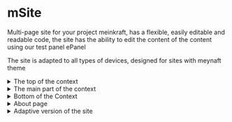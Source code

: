 # mSite
Multi-page site for your project meinkraft, has a flexible, easily editable and readable code, the site has the ability to edit the content of the content using our test panel ePanel

The site is adapted to all types of devices, designed for sites with meynaft theme

<details>
  <summary>The top of the context</summary>
  <img src="https://github.com/arteffAA/mSite/assets/53447407/9fff2879-b978-4244-b594-808f11aeb7a8" alt="The top of the context">
</details>

<details>
  <summary>The main part of the context</summary>
  <img src="https://github.com/arteffAA/mSite/assets/53447407/088b4a62-4e31-4770-b61f-aa87e3d640ed" alt="The main part of the context">

</details>

<details>
  <summary>Bottom of the Context</summary>
  <img src="https://github.com/arteffAA/mSite/assets/53447407/00e6069c-75b5-43d1-9dc6-df3c4c951d08" alt="Bottom of the Context">
</details>

<details>
  <summary>About page</summary>
  <img src="https://github.com/arteffAA/mSite/assets/53447407/07e35a2d-d0ed-4882-9a46-65d0f86e6926" alt="about page">
</details>


<details>
  <summary>Adaptive version of the site</summary>
  <img src="https://github.com/arteffAA/mSite/assets/53447407/71c67fb5-cc88-4654-8753-34aad40031d9" alt="Adaptive version of the site">
  <img src="https://github.com/arteffAA/mSite/assets/53447407/ca77d82d-a730-4834-b5c5-71e86dfab70e" alt="Adaptive version of the site">
  <img src="https://github.com/arteffAA/mSite/assets/53447407/82214c2a-0b41-4071-a7f5-63a469507616" alt="Adaptive version of the site">
  <img src="https://github.com/arteffAA/mSite/assets/53447407/030739a0-6a30-43a5-b346-fb092dec7d65" alt="Adaptive version about of the site">
</details>

